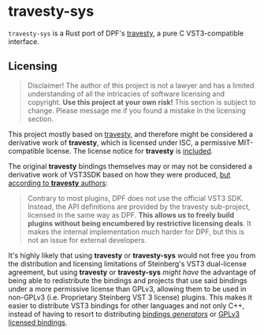# travesty-sys
`travesty-sys` is a Rust port of DPF's [travesty](https://github.com/DISTRHO/DPF/tree/main/distrho/src/travesty), a pure C VST3-compatible interface.

## Licensing

> Disclaimer! The author of this project is not a lawyer and has a limited understanding of all the intricacies of software licensing and copyright. **Use this project at your own risk!** This section is subject to change. Please message me if you found a mistake in the licensing section.

This project mostly based on [travesty](https://github.com/DISTRHO/DPF/tree/main/distrho/src/travesty), and therefore might be considered a derivative work of **travesty**, which is licensed under ISC, a permissive MIT-compatible license. The license notice for **travesty** is [included](LICENSE-travesty.md).

The original **travesty** bindings themselves may or may not be considered a derivative work of VST3SDK based on how they were produced, [but according to **travesty** authors](https://github.com/DISTRHO/DPF/blob/main/LICENSING.md#vst3-special-note):
> Contrary to most plugins, DPF does not use the official VST3 SDK.
> Instead, the API definitions are provided by the travesty sub-project, licensed in the same way as DPF. **This allows us to freely build plugins without being encumbered by restrictive licensing deals**.
> It makes the internal implementation much harder for DPF, but this is not an issue for external developers.

It's highly likely that using **travesty** or **travesty-sys** would not free you from the distribution and licensing limitations of Steinberg's VST3 dual-license agreement, but using **travesty** or **travesty-sys** _might have_ the advantage of being able to redistribute the bindings and projects that use said bindings under a more permissive license than GPLv3, allowing them to be used in non-GPLv3 (i.e. Proprietary Steinberg VST 3 license) plugins. This makes it easier to distribute VST3 bindings for other languages and not only C++, instead of having to resort to distributing [bindings _generators_](https://github.com/coupler-rs/vst3-rs) or [GPLv3 licensed bindings](https://github.com/RustAudio/vst3-sys).
